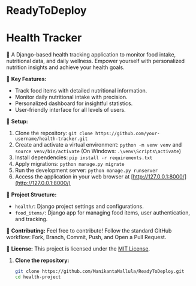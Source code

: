 # ReadyToDeploy
# Health Tracker

🌱 A Django-based health tracking application to monitor food intake, nutritional data, and daily wellness. Empower yourself with personalized nutrition insights and achieve your health goals.

🚀 **Key Features:**
- Track food items with detailed nutritional information.
- Monitor daily nutritional intake with precision.
- Personalized dashboard for insightful statistics.
- User-friendly interface for all levels of users.

🔧 **Setup:**
1. Clone the repository: `git clone https://github.com/your-username/health-tracker.git`
2. Create and activate a virtual environment: `python -m venv venv` and `source venv/bin/activate` (On Windows: `.\venv\Scripts\activate`)
3. Install dependencies: `pip install -r requirements.txt`
4. Apply migrations: `python manage.py migrate`
5. Run the development server: `python manage.py runserver`
6. Access the application in your web browser at [http://127.0.0.1:8000/](http://127.0.0.1:8000/)

📁 **Project Structure:**
- `health/`: Django project settings and configurations.
- `food_items/`: Django app for managing food items, user authentication, and tracking.

🤝 **Contributing:**
Feel free to contribute! Follow the standard GitHub workflow: Fork, Branch, Commit, Push, and Open a Pull Request.

📄 **License:**
This project is licensed under the [MIT License](LICENSE).

1. **Clone the repository:**

   ```bash
   git clone https://github.com/ManikantaMallula/ReadyToDeploy.git
   cd health-project
